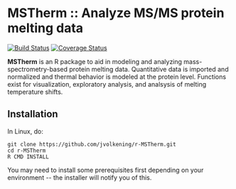 MSTherm :: Analyze MS/MS protein melting data
=======

[![Build Status](https://travis-ci.org/jvolkening/r-mstherm.svg?branch=master)](https://travis-ci.org/jvolkening/r-mstherm)
[![Coverage Status](https://coveralls.io/repos/github/jvolkening/r-mstherm/badge.svg?branch=master)](https://coveralls.io/github/jvolkening/r-mstherm?branch=master)


**MSTherm** is an R package to aid in modeling and analyzing
mass-spectrometry-based protein melting data. Quantitative data is imported
and normalized and thermal behavior is modeled at the protein level. Functions
exist for visualization, exploratory analysis, and analsysis of melting
temperature shifts.

Installation
------------

In Linux, do:

    git clone https://github.com/jvolkening/r-MSTherm.git
    cd r-MSTherm
    R CMD INSTALL

You may need to install some prerequisites first depending on your environment
-- the installer will notify you of this.
